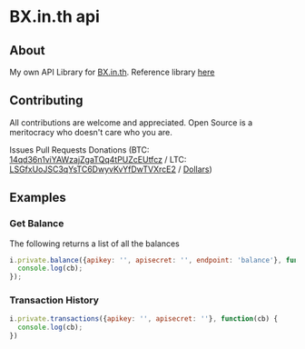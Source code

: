 # BX.in.th api

## About

My own API Library for [BX.in.th](https://bx.in.th). Reference library [here](https://bx.in.th/info/api/)

## Contributing

All contributions are welcome and appreciated. Open Source is a meritocracy who doesn't care who you are.

Issues
Pull Requests
Donations (BTC: [14qd36n1viYAWzajZgaTQq4tPUZcEUtfcz](http://blockr.io/address/info/14qd36n1viYAWzajZgaTQq4tPUZcEUtfcz) / LTC: [LSGfxUoJSC3qYsTC6DwyvKvYfDwTVXrcE2](http://ltc.blockr.io/address/info/LSGfxUoJSC3qYsTC6DwyvKvYfDwTVXrcE2) / [Dollars](https://donate.nolim1t.co))

## Examples

### Get Balance

The following returns a list of all the balances

```javascript
i.private.balance({apikey: '', apisecret: '', endpoint: 'balance'}, function(cb) {
  console.log(cb);
});
```

### Transaction History

```javascript
i.private.transactions({apikey: '', apisecret: ''}, function(cb) {
  console.log(cb);
})
```
